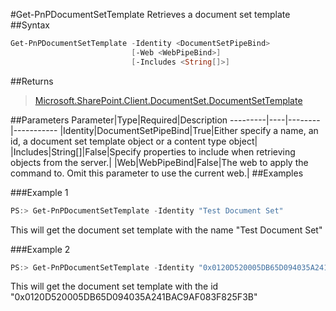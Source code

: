 #Get-PnPDocumentSetTemplate
Retrieves a document set template
##Syntax
```powershell
Get-PnPDocumentSetTemplate -Identity <DocumentSetPipeBind>
                           [-Web <WebPipeBind>]
                           [-Includes <String[]>]
```


##Returns
>[Microsoft.SharePoint.Client.DocumentSet.DocumentSetTemplate](https://msdn.microsoft.com/en-us/library/microsoft.sharepoint.client.documentset.documentsettemplate.aspx)

##Parameters
Parameter|Type|Required|Description
---------|----|--------|-----------
|Identity|DocumentSetPipeBind|True|Either specify a name, an id, a document set template object or a content type object|
|Includes|String[]|False|Specify properties to include when retrieving objects from the server.|
|Web|WebPipeBind|False|The web to apply the command to. Omit this parameter to use the current web.|
##Examples

###Example 1
```powershell
PS:> Get-PnPDocumentSetTemplate -Identity "Test Document Set"
```
This will get the document set template with the name "Test Document Set"

###Example 2
```powershell
PS:> Get-PnPDocumentSetTemplate -Identity "0x0120D520005DB65D094035A241BAC9AF083F825F3B"
```
This will get the document set template with the id "0x0120D520005DB65D094035A241BAC9AF083F825F3B"
